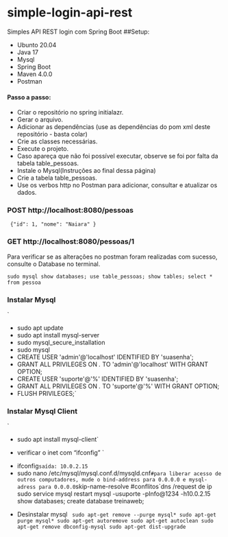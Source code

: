 # simple-login-api-rest
Simples API REST login com Spring Boot
##Setup:

* Ubunto 20.04
* Java 17
* Mysql
* Spring Boot
* Maven 4.0.0
* Postman

#### Passo a passo:
- Criar o repositório no spring initialazr.
- Gerar o arquivo.
- Adicionar as dependências (use as dependências do pom xml deste repositório - basta colar)
- Crie as classes necessárias.
- Execute o projeto.
- Caso apareça que não foi possível executar, observe se foi por falta da tabela table_pessoas.
- Instale o Mysql(Instruções ao final dessa página)
- Crie a tabela table_pessoas.
- Use os verbos http no Postman para adicionar, consultar e atualizar os dados.

### POST http://localhost:8080/pessoas
` {"id": 1,
"nome": "Naiara"
}`
### GET http://localhost:8080/pessoas/1

Para verificar se as alterações no postman foram realizadas com sucesso, consulte o Database no terminal.


`sudo mysql
show databases;
use table_pessoas;
show tables;
select * from pessoa`




### Instalar Mysql

`
* sudo apt update 
* sudo apt install mysql-server
* sudo mysql_secure_installation
* sudo mysql 
* CREATE USER 'admin'@'localhost' IDENTIFIED BY 'suasenha'; 
* GRANT ALL PRIVILEGES ON *.* TO 'admin'@'localhost' WITH GRANT OPTION; 
* CREATE USER 'suporte'@'%' IDENTIFIED BY 'suasenha'; 
* GRANT ALL PRIVILEGES ON *.* TO 'suporte'@'%' WITH GRANT OPTION; 
* FLUSH PRIVILEGES;`

### Instalar Mysql Client
`
* sudo apt install mysql-client`


- verificar o inet com “ifconfig”
`
* ifconfig`
saída: 10.0.2.15
`
* sudo nano /etc/mysql/mysql.conf.d/mysqld.cnf` #para liberar acesso de outros computadores, mude o bind-address para 0.0.0.0
e mysql-adress para 0.0.0.0
`skip-name-resolve #conflitos`dns /request de ip
sudo service mysql restart
 mysql -usuporte -pInfo@1234 -h10.0.2.15
show databases;
 create database treinaweb;

- Desinstalar mysql
` sudo apt-get remove --purge mysql*
sudo apt-get purge mysql*
sudo apt-get autoremove
sudo apt-get autoclean
sudo apt-get remove dbconfig-mysql
sudo apt-get dist-upgrade`


